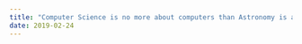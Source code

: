 ```yaml
---
title: "Computer Science is no more about computers than Astronomy is about telescopes"
date: 2019-02-24
---
```

